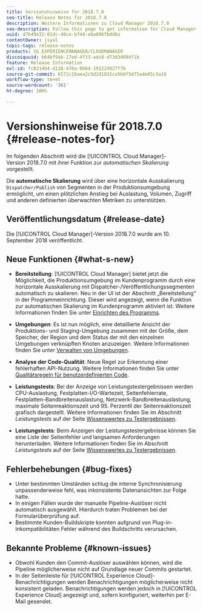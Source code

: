 ```yaml
---
title: Versionshinweise für 2018.7.0
seo-title: Release Notes for 2018.7.0
description: Weitere Informationen zu Cloud Manager 2018.7.0
seo-description: Follow this page to get information for Cloud Manager Release 2018.7.0.
uuid: d7b49e32-01dc-48ce-b744-e6a806fbdd8a
contentOwner: jsyal
topic-tags: release-notes
products: SG_EXPERIENCEMANAGER/CLOUDMANAGER
discoiquuid: b64bf9ab-27ed-4f33-adc8-d73d34094f1b
feature: Release Information
exl-id: fc0214b4-d138-470a-9b04-191224927f7b
source-git-commit: 6572c16aea2c5d2d1032ca5b0f5d75ade65c3a19
workflow-type: tm+mt
source-wordcount: '361'
ht-degree: 100%

---
```


# Versionshinweise für 2018.7.0 {#release-notes-for}

Im folgenden Abschnitt wird die [!UICONTROL Cloud Manager]-Version 2018.7.0 mit ihrer Funktion zur *automatischen Skalierung* vorgestellt.

Die **automatische Skalierung** wird über eine horizontale Ausskalierung `Dispatcher/Publish` von Segmenten in der Produktionsumgebung ermöglicht, um einen plötzlichen Anstieg bei Auslastung, Volumen, Zugriff und anderen definierten überwachten Metriken zu unterstützen.

## Veröffentlichungsdatum {#release-date}

Die [!UICONTROL Cloud Manager]-Version 2018.7.0 wurde am 10. September 2018 veröffentlicht.

## Neue Funktionen {#what-s-new}

* **Bereitstellung**: [!UICONTROL Cloud Manager] bietet jetzt die Möglichkeit, die Produktionsumgebung im Kundenprogramm durch eine horizontale Ausskalierung mit Dispatcher-/Veröffentlichungssegmenten automatisch zu skalieren. Neu in der UI ist der Abschnitt „Bereitstellung“ in der Programmeinrichtung. Dieser wird angezeigt, wenn die Funktion zur automatischen Skalierung im Kundenprogramm aktiviert ist. Weitere Informationen finden Sie unter [Einrichten des Programms](/help/getting-started/program-setup.md).

* **Umgebungen**: Es ist nun möglich, eine detaillierte Ansicht der Produktions- und Staging-Umgebung zusammen mit der Größe, dem Speicher, der Region und dem Status der mit den einzelnen Umgebungen verknüpften Knoten anzuzeigen. Weitere Informationen finden Sie unter [Verwalten von Umgebungen](/help/using/managing-environments.md).

* **Analyse der Code-Qualität**: Neue Regel zur Erkennung einer fehlerhaften API-Nutzung. Weitere Informationen finden Sie unter [Qualitätsregeln für benutzerdefinierten Code](/help/using/custom-code-quality-rules.md).

* **Leistungstests**: Bei der Anzeige von Leistungstestergebnissen werden CPU-Auslastung, Festplatten-I/O-Wartezeit, Seitenfehlerrate, Festplatten-Bandbreitenauslastung, Netzwerk-Bandbreitenauslastung, maximale Seitenreaktionszeit und 95. Perzentil der Seitenreaktionszeit grafisch dargestellt. Weitere Informationen finden Sie im Abschnitt *Leistungstests* auf der Seite [Wissenswertes zu Testergebnissen](/help/using/code-quality-testing.md).

* **Leistungstests**: Beim Anzeigen der Leistungstestergebnisse können Sie eine Liste der Seitenfehler und langsamen Anforderungen herunterladen. Weitere Informationen finden Sie im Abschnitt *Leistungstests* auf der Seite [Wissenswertes zu Testergebnissen](/help/using/code-quality-testing.md).

## Fehlerbehebungen {#bug-fixes}

* Unter bestimmten Umständen schlug die interne Synchronisierung unpassenderweise fehl, was inkonsistente Datenansichten zur Folge hatte.
* In einigen Fällen wurde der manuelle Pipeline-Auslöser nicht automatisch ausgewählt. Hierdurch traten Problemen bei der Formularüberprüfung auf.
* Bestimmte Kunden-Buildskripte konnten aufgrund von Plug-in-Inkompatibilitäten Fehler während des Buildschritts verursachen.

## Bekannte Probleme {#known-issues}

* Obwohl Kunden den Commit-Auslöser auswählen können, wird die Pipeline möglicherweise nicht auf Grundlage neuer Commits gestartet.
* In der Seitenleiste für [!UICONTROL Experience Cloud]-Benachrichtigungen werden Benachrichtigungen möglicherweise nicht konsistent geladen. Benachrichtigungen werden jedoch in [!UICONTROL Experience Cloud] angezeigt und, sofern konfiguriert, weiterhin per E-Mail gesendet.
